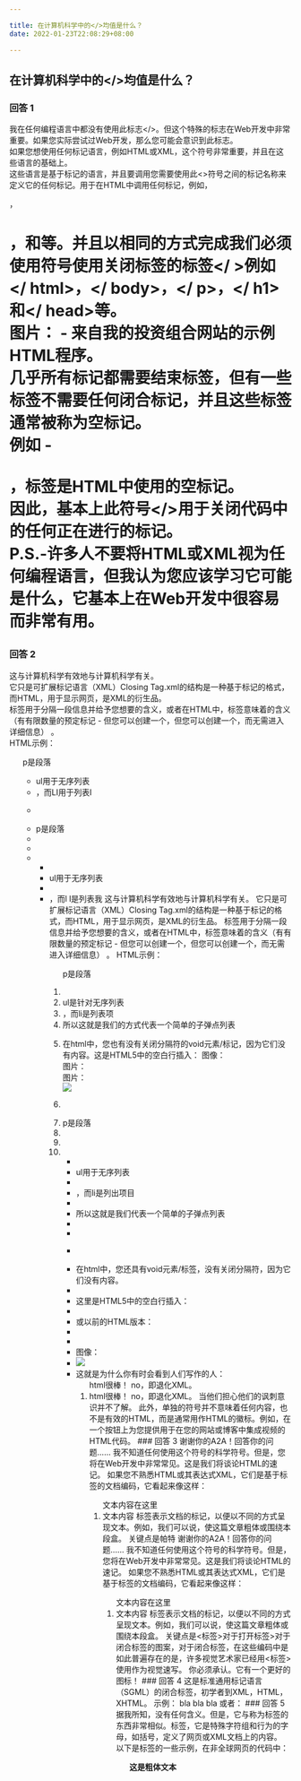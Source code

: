 ```yaml
---

title: 在计算机科学中的</>均值是什么？
date: 2022-01-23T22:08:29+08:00

---
```





## 在计算机科学中的</>均值是什么？  
### 回答 1
我在任何编程语言中都没有使用此标志</>。但这个特殊的标志在Web开发中非常重要。如果您实际尝试过Web开发，那么您可能会意识到此标志。  
如果您想使用任何标记语言，例如HTML或XML，这个符号非常重要，并且在这些语言的基础上。  
这些语言是基于标记的语言，并且要调用您需要使用此<>符号之间的标记名称来定义它的任何标记。用于在HTML中调用任何标记，例如<html>，<p>，<h1>，<head>和<body>等。并且以相同的方式完成我们必须使用符号使用关闭标签的标签</ >例如</ html>，</ body>，</ p>，</ h1>和</ head>等。  
图片： - 来自我的投资组合网站的示例HTML程序。  
几乎所有标记都需要结束标签，但有一些标签不需要任何闭合标记，并且这些标签通常被称为空标记。  
例如 -  <br> <br>，<img>标签是HTML中使用的空标记。  
因此，基本上此符号</>用于关闭代码中的任何正在进行的标记。  
P.S.-许多人不要将HTML或XML视为任何编程语言，但我认为您应该学习它可能是什么，它基本上在Web开发中很容易而非常有用。  
### 回答 2
这与计算机科学有效地与计算机科学有关。  
它只是可扩展标记语言（XML）Closing Tag.xml的结构是一种基于标记的格式，而HTML，用于显示网页，是XML的衍生品。  
标签用于分隔一段信息并给予您想要的含义，或者在HTML中，标签意味着的含义（有有限数量的预定标记 - 但您可以创建一个，但您可以创建一个，而无需进入详细信息） 。  
HTML示例：  
<ol> <p> p是段落</ p> <ul> <li> ul用于无序列表</ li> <li>，而LI用于列表I </ OL>  
<li> <p> </ li>  
<li> p是段落</ li>  
<li> </ p> </ li>  
<li> </ li>  
<li> <ul> </ li>  
<li> <li> ul用于无序列表</ li> </ li>  
<li> <li>，而l l是列表我</ li>  
这与计算机科学有效地与计算机科学有关。  
它只是可扩展标记语言（XML）Closing Tag.xml的结构是一种基于标记的格式，而HTML，用于显示网页，是XML的衍生品。  
标签用于分隔一段信息并给予您想要的含义，或者在HTML中，标签意味着的含义（有有限数量的预定标记 - 但您可以创建一个，但您可以创建一个，而无需进入详细信息） 。  
HTML示例：  
<ol> <p> p是段落</ p> <li> <li> ul是针对无序列表</ li> <li>，而li是列表项</ li> <li>所以这就是我们的方式代表一个简单的子弹点列表<li> </ ul> <p>在html中，您也有没有关闭分隔符的void元素/标记，因为它们没有内容。这是HTML5中的空白行插入：<brml5：<br> <brml版本：<br />图像：<br />图片：<br />图片：<br> <img src = https：//path/to/a/cat.gif> </ p> </ OL>  
<li> <p> </ li>  
<li> p是段落</ li>  
<li> </ p> </ li>  
<li> </ li>  
<li> <ul> </ li>  
<li> <li> ul用于无序列表</ li> </ li>  
<li> <li>，而li是列出项目</ li> </ li>  
<li> <li>所以这就是我们代表一个简单的子弹点列表<li> </ li>  
<li> </ ul> </ li>  
<li> <p> </ li>  
<li>在html中，您还具有void元素/标签，没有关闭分隔符，因为它们没有内容。 </ Li>  
<li> </ li>  
<li>这里是HTML5中的空白行插入：</ li>  
<li> <br> </ li>  
<li>或以前的HTML版本：</ li>  
<li> <br /> </ li>  
<li> </ li>  
<li>图像：<br> </ li>  
<li> <img src = https：//path/to/a/cat.gif> </ li>  
<li> </ p> </ li>  
这就是为什么你有时会看到人们写作的人：  
<ol> <troll> html很棒！</ troll> no，即退化XML。 </ OL>  
<li> <troll> html很棒！</ troll> no，即退化XML。 </ Li>  
当他们担心他们的讽刺意识并不了解。  
此外，单独的符号</>并不意味着任何内容，也不是有效的HTML，而是通常用作HTML的徽标。例如，在一个按钮上为您提供用于在您的网站或博客中集成视频的HTML代码。  
### 回答 3
谢谢你的A2A！回答你的问题......  
我不知道任何使用这个符号的科学符号。但是，您将在Web开发中非常常见。这是我们将谈论HTML的速记。  
如果您不熟悉HTML或其表达式XML，它们是基于标签的文档编码，它看起来像这样：  
<OL> <something>文本内容在这里</ something> </ ol>  
<li> <something>文本内容</ something> </ li>  
标签表示文档的标记，以便以不同的方式呈现文本。例如，我们可以说，使这篇文章粗体或围绕本段盒。  
关键点是帕特  
谢谢你的A2A！回答你的问题......  
我不知道任何使用这个符号的科学符号。但是，您将在Web开发中非常常见。这是我们将谈论HTML的速记。  
如果您不熟悉HTML或其表达式XML，它们是基于标签的文档编码，它看起来像这样：  
<OL> <something>文本内容在这里</ something> </ ol>  
<li> <something>文本内容</ something> </ li>  
标签表示文档的标记，以便以不同的方式呈现文本。例如，我们可以说，使这篇文章粗体或围绕本段盒。  
关键点是<标签>对于打开标签>对于闭合标签的图案，对于闭合标签，在这些编码中是如此普遍存在的是，许多视觉艺术家已经用<标签> </ tag>使用</>作为视觉速写。  
你必须承认。它有一个更好的图标！  
### 回答 4
这是标准通用标记语言（SGML）的闭合标签，初学者到XML，HTML，XHTML。  
示例：<some_tag> bla bla bla </ some_tag>  
或者：<some_tag />  
### 回答 5
据我所知，</>没有任何含义。但是，它与称为标签的东西非常相似。标签，它是特殊字符组和行为的字母，如括号，定义了网页或XML文档上的内容。  
以下是标签的一些示例，在非全球网页的代码中：  
<ol> <b>这是粗体文本</ b> <title>这是定义图像的标题</ title> <img />，并且不需要关闭标签<br> <br> <br>并没有需要闭合标签</ ol>  
<li> <b>这是粗体文本</ b> </ li>  
<li> <title>这是标题</ title> </ li>  
<li> </ li>  
<li> <img />定义图像，并且不需要闭合标签</ li>  
<li> <br>定义一行中断（输入），也不需要关闭标签</ li>  
大多数标签都有一个结束标签。关闭标签与开口标签相同，除了有阀门  
据我所知，</>没有任何含义。但是，它与称为标签的东西非常相似。标签，它是特殊字符组和行为的字母，如括号，定义了网页或XML文档上的内容。  
以下是标签的一些示例，在非全球网页的代码中：  
<ol> <b>这是粗体文本</ b> <title>这是定义图像的标题</ title> <img />，并且不需要关闭标签<br> <br> <br>并没有需要闭合标签</ ol>  
<li> <b>这是粗体文本</ b> </ li>  
<li> <title>这是标题</ title> </ li>  
<li> </ li>  
<li> <img />定义图像，并且不需要闭合标签</ li>  
<li> <br>定义一行中断（输入），也不需要关闭标签</ li>  
大多数标签都有一个结束标签。关闭标签与开口标签相同，除了在标签名称的第一个字母之前存在正斜线。某些标签旨在成为内容本身，如图像和水平线，因此它们不需要关闭标签，因为它们没有内容围绕。  
因此，</>是一个没有名称的结束标签。它没有任何用途，就我而言。  
### 回答 6
再会，  
正如几乎所有人都说它由语言翻译定义;本身本身没有特殊的特征。  
所有符号的含义和行为都由一个解释器定义，其中一些是更普遍的，如行馈送，名称返回，也是ASCII表中的符号，以及音色蜂鸣器也是一个。  
通常，</>符号用于表示XML中的标签。因此它定义了结构化语言的数据字段。  
这意味着它有成对<> </>。  
问候  
Jean-Françios.  
### 回答 7
这意味着你犯了一个错误，现在是时候拔掉你的电脑了。  
### 回答 8
一些html ......我们的意思是有这些有趣的符号</和>某个地方或无处不在...... </> ......通常意味着HTML的一些组合。  
### 回答 9
实际上，</>在计算机科学中没有复杂的意义。基本上，它用作一些编程语言中的操作员。  
它用于结束或一种标记，以便在简单地打开任何对象时关闭语句块。  
简单的例子：  
<Quora> >>>>>>>>>>>>>>>>>>>程序的过程。  
（陈述块.........................）>>>>>>>>>>>>>>>>>>>>>程序源。  
</ quora> >>>>>>>>>>>>>>>>>>>>>>终点。  
这是您的问题所需的答案吗？  
### 回答 10
这取决于上下文。你已经有答案是正确的，但不同。ILL在目录层次结构中添加“顶级文件夹或UNIX样式操作系统中的Seperator BED目录级别和文件名。/usr/bin/list.txt.  
在顶级目录中/有一个目录USR，称为/ usr。在该目录Bin，或/ usr / bin和有一个名为list.txt的文件中  
### 回答 11
像HTML（和XML）这样的全部或大多数标记语言都使用与<>和</>分隔的标记标记标记的开头和结尾。我相信只有这些语言使用它们。  
### 回答 12
通常用于某些标记语言以表示元素标记。例如在HTML中：  
<ol> <p> .... </ p> </ ol>  
<li> <p> </ li>  
<li> .... </ li>  
<li> </ p> </ li>  
将表示这些标签之间的任何内容将作为段落呈现。  
### 回答 13
谢谢你的A2A。此字符主要用于HTML。它用于结束命令。例如<head> bla bla </ head>。  
### 回答 14
您可能认为计算机科学中的意义无关。基本上它用作某些编程语言中的操作员。它用作结束或类型的标签，以便在简单地打开任何对象时关闭陈述块。  
### 回答 15
它的HTML标记为评论（注释标记）<！ - 打开注释...  - >关闭评论。  
### 回答 16
而不是使用<React.Fragment>和</ reaect.fragment>有一个简短的语法可用：<>和相应的关闭标签</>。由于JSX中的反应组件类似于标记语言，因此这与对标记元素描述的原始含义非常相似。我认为JavaScript和反应有一个强大的爱好者和福音派文化的代码。</>的这种额外含义将给穿着衬衫的人提供全新的含义，以在会议上讨论他们的符号。  
### 回答 17
没有什么。它喜欢说：英语中的含义是什么？  
### 回答 18
<<有两个意思是一个是左移操作员在大多数编程语言中使用的偏移在指定的时间左右。其他<<是使用C ++输出插入运算符使用COUT对象此机制名为C ++中的操作员重载。  
### 回答 19
<表示较小/低于，>表示较大/高于那么在一起意味着不等于。  
Ex.:11 <> 12是真实的13 <> 12是真的12 <> 12是假的  
### 回答 20
它们只是自闭标签。  
这意味着我们将标签结束，本身  
这些被禁止关闭  
这些是为方程管理员提供的  
例子 ：  
笔记  
### 回答 21
这是一个比较运算符，这意味着它的左边是右边的左边的左边是什么，例如：1 <2。  
### 回答 22
<小于和>大于。该符号<表示小于例如2 <4表示2的符号小于4。该符号>意味着大于例如4>2.≤≥这些符号意味着小于或等于且大于或等于和通常用于代数。  
### 回答 23
<>是'不等于'运算符，主要用于SQL。  
解释：  
例如：a <> b，  
意味着它检查操作数A和B的值，如果值不等于，则结果将是真的，或者结果将是假的。  
一个示例SQL查询：  
选择*来自ID <> 1001的员工  
上面的查询将每个员工行ID与1001进行比较，并返回除具有ID-1001的员工之外的结果集。  
### 回答 24
问题：代码中的{}真的是什么意思？  
在Java中，它意味着一个空的代码块，就像在函数/方法的C或C ++中一样，如果在类声明中，它会导致具有空体的内联方法。  
我也刚刚发现，如果您有一个成员字段变量，那是一个类中的指针，并且在分号之前立即将{}置于{}，它将作为初始化程序，我猜是指针类型的nullptr。  
与我在一个项目上与我一起工作的朋友将此介绍给一个正在制定项目的课程，并且由于他的IDE和编译器的建议，他改变了这一点。现在我改变了代码以在构造函数中放入构造函数中的初始化 - 它结果我没有在构造函数初始化中列出了一些新的字段，其他字段在使用时导致段故障异常，但它很有意思请注意，{} {}充当辛加工程序，也许它初始化为0表示数字原语类型，对于布尔类型的假 - 我从未调查过它  
### 回答 25
如果你害怕数学，最好的事情实际上是检查大学CS课程的教学大纲，你将要选择。简而言之，你需要做一些研究。  
您应该能够在各自的网站上查看特定大学的所有科目的所有教学大纲。如果大学没有这个在线，我怀疑你想申请这个。  
为自己的经验而言，在我在英国的软件工程学习期间，我的课程没有教过太多的数学。我们学到的唯一数学是离散的数学，甚至只是在第一年（3年课程）。其余的我们花在学习算法，数据结构以及软件开发过程中真正重要的事情。  
现在，我知道每个大学都不同，许多大学的许多CS课程都要求学生采取先进的数学（微积分等），但我没有。  
所以，为了缩短这个故事，你真的需要做你的研究。检查教学大纲，您可能会发现一个在数学上没有含义的内容。  
祝你好运！  
### 回答 26
这取决于上下文。它们通常被单独使用作为逻辑运算符，它们的配对版本被用作不等于的符号 - 这是逻辑运算符，也是许多语言（例如SQL，MySQL，基本等方言等）。在perl它是已知的作为钻石运营商并扮演完全不同的作用，处理数据流而不是逻辑比较。  
